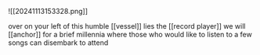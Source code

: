 ![[20241113153328.png]]

over on your left of this humble [[vessel]] lies the [[record player]] we will [[anchor]] for a brief millennia where those who would like to listen to a few songs can disembark to attend 